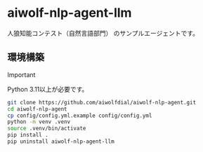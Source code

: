 # aiwolf-nlp-agent-llm

人狼知能コンテスト（自然言語部門） のサンプルエージェントです。

## 環境構築

> [!IMPORTANT]
> Python 3.11以上が必要です。

```bash
git clone https://github.com/aiwolfdial/aiwolf-nlp-agent.git
cd aiwolf-nlp-agent
cp config/config.yml.example config/config.yml
python -m venv .venv
source .venv/bin/activate
pip install .
pip uninstall aiwolf-nlp-agent-llm
```
